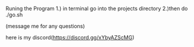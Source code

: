 Runing the Program
1.) in terminal go into the projects directory
2.)then do ./go.sh

(message me for any questions)

here is my discord(https://discord.gg/xYbyAZScMG)
